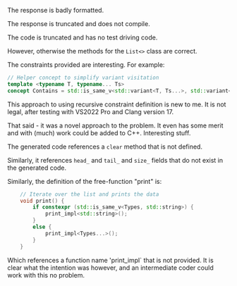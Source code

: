 The response is badly formatted.

The response is truncated and does not compile.

The code is truncated and has no test driving code.

However, otherwise the methods for the `List<>` class are correct.

The constraints provided are interesting. For example:

```cpp
// Helper concept to simplify variant visitation
template <typename T, typename... Ts>
concept Contains = std::is_same_v<std::variant<T, Ts...>, std::variant<Ts...>> || Contains<T, Ts...>;
```

This approach to using recursive constraint definition is new to me. It is not legal, after testing with VS2022 Pro and Clang version 17.

That said - it was a novel approach to the problem. It even has some merit and with (much) work could be added to C++. Interesting stuff.

The generated code references a `clear` method that is not defined.

Similarly, it references `head_` and `tail_` and `size_` fields that do not exist in the generated code.

Similarly, the definition of the free-function "print" is:

```cpp
    // Iterate over the list and prints the data
    void print() {
        if constexpr (std::is_same_v<Types, std::string>) {
            print_impl<std::string>();
        }
        else {
            print_impl<Types...>();
        }
    }
```

Which references a function name 'print_impl` that is not provided. It is clear what the intention was however, and an intermediate coder could work with this no problem.


